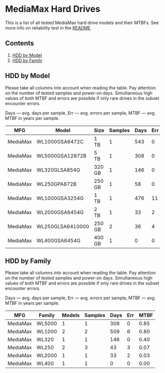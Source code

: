MediaMax Hard Drives
====================

This is a list of all tested MediaMax hard drive models and their MTBFs. See more
info on reliability test in the [README](https://github.com/linuxhw/SMART).

Contents
--------

1. [ HDD by Model  ](#hdd-by-model)
2. [ HDD by Family ](#hdd-by-family)

HDD by Model
------------

Please take all columns into account when reading the table. Pay attention on the
number of tested samples and power-on days. Simultaneous high values of both MTBF
and errors are possible if only rare drives in the subset encounter errors.

Days   — avg. days per sample,
Err    — avg. errors per sample,
MTBF   — avg. MTBF in years per sample.

| MFG       | Model              | Size   | Samples | Days  | Err   | MTBF   |
|-----------|--------------------|--------|---------|-------|-------|--------|
| MediaMax  | WL1000GSA6472C     | 1 TB   | 1       | 543   | 0     | 1.49   |
| MediaMax  | WL5000GSA12872B    | 5 TB   | 1       | 308   | 0     | 0.85   |
| MediaMax  | WL320GLSA854G      | 320 GB | 1       | 146   | 0     | 0.40   |
| MediaMax  | WL250GPA872B       | 250 GB | 1       | 58    | 0     | 0.16   |
| MediaMax  | WL1000GSA3254G     | 1 TB   | 1       | 476   | 11    | 0.11   |
| MediaMax  | WL2000GSA6454G     | 2 TB   | 1       | 33    | 2     | 0.03   |
| MediaMax  | WL250GLSA6410000   | 250 GB | 2       | 36    | 4     | 0.02   |
| MediaMax  | WL400GSA6454G      | 400 GB | 1       | 0     | 0     | 0.00   |

HDD by Family
-------------

Please take all columns into account when reading the table. Pay attention on the
number of tested samples and power-on days. Simultaneous high values of both MTBF
and errors are possible if only rare drives in the subset encounter errors.

Days   — avg. days per sample,
Err    — avg. errors per sample,
MTBF   — avg. MTBF in years per sample.

| MFG       | Family                 | Models | Samples | Days  | Err   | MTBF   |
|-----------|------------------------|--------|---------|-------|-------|--------|
| MediaMax  | WL5000                 | 1      | 1       | 308   | 0     | 0.85   |
| MediaMax  | WL1000                 | 2      | 2       | 509   | 6     | 0.80   |
| MediaMax  | WL320                  | 1      | 1       | 146   | 0     | 0.40   |
| MediaMax  | WL250                  | 2      | 3       | 43    | 3     | 0.07   |
| MediaMax  | WL2000                 | 1      | 1       | 33    | 2     | 0.03   |
| MediaMax  | WL400                  | 1      | 1       | 0     | 0     | 0.00   |
